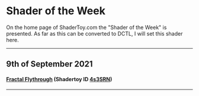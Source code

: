 # **Shader of the Week**

On the home page of ShaderToy.com the "Shader of the Week" is presented. As far as this can be converted to DCTL, I will set this shader here. 

---
## 9th of September 2021

#### [Fractal Flythrough](FractalFlythrough.md) (Shadertoy ID [4s3SRN](https://www.shadertoy.com/view/4s3SRN))
---